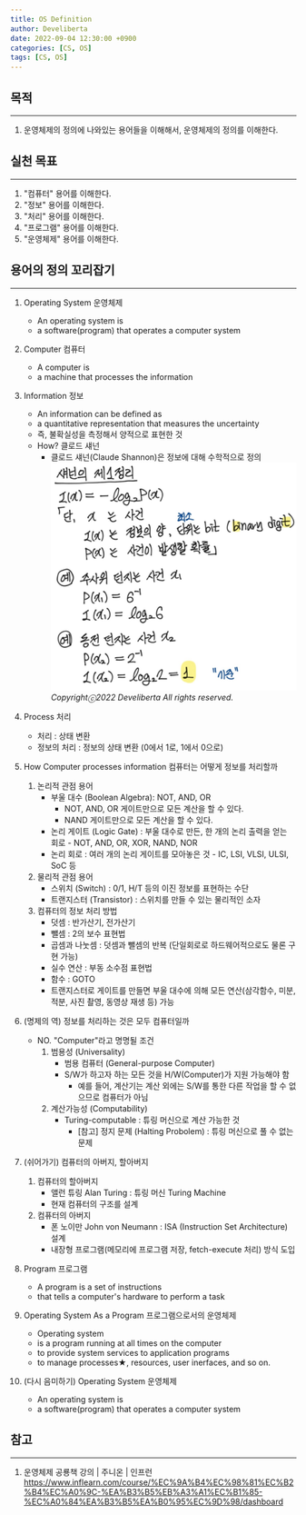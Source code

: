 ```yaml
---
title: OS Definition
author: Develiberta
date: 2022-09-04 12:30:00 +0900
categories: [CS, OS]
tags: [CS, OS]
---
```



## 목적
---
1. 운영체제의 정의에 나와있는 용어들을 이해해서, 운영체제의 정의를 이해한다.

## 실천 목표
---
1. "컴퓨터" 용어를 이해한다.
2. "정보" 용어를 이해한다.
3. "처리" 용어를 이해한다.
4. "프로그램" 용어를 이해한다.
5. "운영체제" 용어를 이해한다.

## 용어의 정의 꼬리잡기
---
1. Operating System 운영체제
	- An operating system is
	- a software(program) that operates a computer system

2. Computer 컴퓨터
	- A computer is
	- a machine that processes the information

3. Information 정보
	- An information can be defined as
	- a quantitative representation that measures the uncertainty
	- 즉, 불확실성을 측정해서 양적으로 표현한 것
	- How? 클로드 섀넌
		- 클로드 섀넌(Claude Shannon)은 정보에 대해 수학적으로 정의
			![2022-09-04-os-definition](/assets/img/illustrations/2022-09-04-os-definition.jpg)
			_Copyrightⓒ2022 Develiberta All rights reserved._

4. Process 처리
	- 처리 : 상태 변환
	- 정보의 처리 : 정보의 상태 변환 (0에서 1로, 1에서 0으로)

5. How Computer processes information 컴퓨터는 어떻게 정보를 처리할까
	1. 논리적 관점 용어
		- 부울 대수 (Boolean Algebra): NOT, AND, OR
			- NOT, AND, OR 게이트만으로 모든 계산을 할 수 있다.
			- NAND 게이트만으로 모든 계산을 할 수 있다.
		- 논리 게이트 (Logic Gate) : 부울 대수로 만든, 한 개의 논리 출력을 얻는 회로 - NOT, AND, OR, XOR, NAND, NOR
		- 논리 회로 : 여러 개의 논리 게이트를 모아놓은 것 - IC, LSI, VLSI, ULSI, SoC 등
	2. 물리적 관점 용어
		- 스위치 (Switch) : 0/1, H/T 등의 이진 정보를 표현하는 수단
		- 트랜지스터 (Transistor) : 스위치를 만들 수 있는 물리적인 소자
	3. 컴퓨터의 정보 처리 방법
		- 덧셈 : 반가산기, 전가산기
		- 뺄셈 : 2의 보수 표현법
		- 곱셈과 나눗셈 : 덧셈과 뺄셈의 반복 (단일회로로 하드웨어적으로도 물론 구현 가능)
		- 실수 연산 : 부동 소수점 표현법
		- 함수 : GOTO
		- 트랜지스터로 게이트를 만들면 부울 대수에 의해 모든 연산(삼각함수, 미분, 적분, 사진 촬영, 동영상 재생 등) 가능

6. (명제의 역) 정보를 처리하는 것은 모두 컴퓨터일까
	- NO. "Computer"라고 명명될 조건
		1. 범용성 (Universality)
			- 범용 컴퓨터 (General-purpose Computer)
			- S/W가 하고자 하는 모든 것을 H/W(Computer)가 지원 가능해야 함
				- 예를 들어, 계산기는 계산 외에는 S/W를 통한 다른 작업을 할 수 없으므로 컴퓨터가 아님
		2. 계산가능성 (Computability)
			- Turing-computable : 튜링 머신으로 계산 가능한 것
				- [참고] 정지 문제 (Halting Probolem) : 튜링 머신으로 풀 수 없는 문제
				
7. (쉬어가기) 컴퓨터의 아버지, 할아버지
	1. 컴퓨터의 할아버지
		- 앨런 튜링 Alan Turing : 튜링 머신 Turing Machine
		- 현재 컴퓨터의 구조를 설계
	2. 컴퓨터의 아버지
		- 폰 노이만 John von Neumann : ISA (Instruction Set Architecture) 설계
		- 내장형 프로그램(메모리에 프로그램 저장, fetch-execute 처리) 방식 도입

8. Program 프로그램
	- A program is a set of instructions
	- that tells a computer's hardware to perform a task
	
9. Operating System As a Program 프로그램으로서의 운영체제
	- Operating system
	- is a program running at all times on the computer
	- to provide system services to application programs
	- to manage processes★, resources, user inerfaces, and so on.

10. (다시 음미하기) Operating System 운영체제
	- An operating system is
	- a software(program) that operates a computer system

## 참고
---
1. 운영체제 공룡책 강의 | 주니온 | 인프런
	https://www.inflearn.com/course/%EC%9A%B4%EC%98%81%EC%B2%B4%EC%A0%9C-%EA%B3%B5%EB%A3%A1%EC%B1%85-%EC%A0%84%EA%B3%B5%EA%B0%95%EC%9D%98/dashboard
